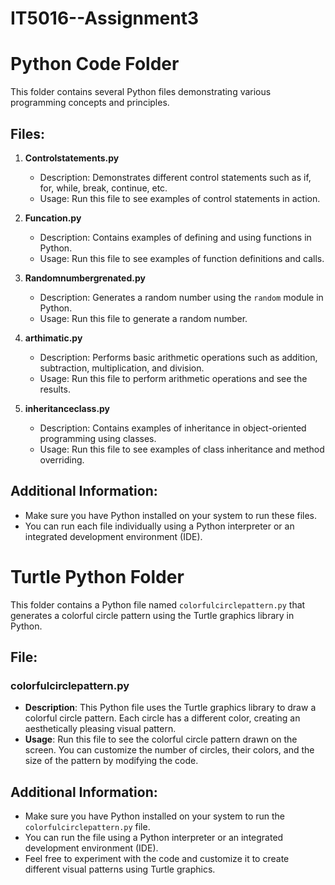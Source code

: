 # IT5016--Assignment3

# Python Code Folder

This folder contains several Python files demonstrating various programming concepts and principles.

## Files:

1. **Controlstatements.py**
   - Description: Demonstrates different control statements such as if, for, while, break, continue, etc.
   - Usage: Run this file to see examples of control statements in action.

2. **Funcation.py**
   - Description: Contains examples of defining and using functions in Python.
   - Usage: Run this file to see examples of function definitions and calls.

3. **Randomnumbergrenated.py**
   - Description: Generates a random number using the `random` module in Python.
   - Usage: Run this file to generate a random number.

4. **arthimatic.py**
   - Description: Performs basic arithmetic operations such as addition, subtraction, multiplication, and division.
   - Usage: Run this file to perform arithmetic operations and see the results.

5. **inheritanceclass.py**
   - Description: Contains examples of inheritance in object-oriented programming using classes.
   - Usage: Run this file to see examples of class inheritance and method overriding.

## Additional Information:

- Make sure you have Python installed on your system to run these files.
- You can run each file individually using a Python interpreter or an integrated development environment (IDE).




# Turtle Python Folder

This folder contains a Python file named `colorfulcirclepattern.py` that generates a colorful circle pattern using the Turtle graphics library in Python.

## File:

### colorfulcirclepattern.py

- **Description**: This Python file uses the Turtle graphics library to draw a colorful circle pattern. Each circle has a different color, creating an aesthetically pleasing visual pattern.
- **Usage**: Run this file to see the colorful circle pattern drawn on the screen. You can customize the number of circles, their colors, and the size of the pattern by modifying the code.

## Additional Information:

- Make sure you have Python installed on your system to run the `colorfulcirclepattern.py` file.
- You can run the file using a Python interpreter or an integrated development environment (IDE).
- Feel free to experiment with the code and customize it to create different visual patterns using Turtle graphics.
